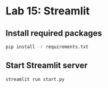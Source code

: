 # Lab 15: Streamlit

## Install required packages

```bash
pip install -r requirements.txt
```

## Start Streamlit server

```bash
streamlit run start.py
```
